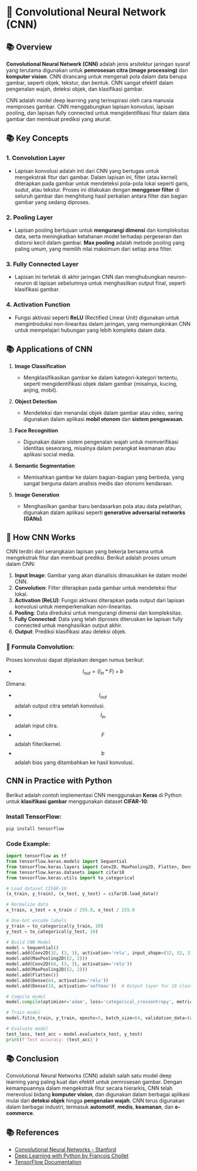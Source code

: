 
# 📘  Convolutional Neural Network (CNN)

## 📚 Overview
**Convolutional Neural Network (CNN)** adalah jenis arsitektur jaringan syaraf yang terutama digunakan untuk **pemrosesan citra (image processing)** dan **komputer vision**. CNN dirancang untuk mengenali pola dalam data berupa gambar, seperti objek, tekstur, dan bentuk. CNN sangat efektif dalam pengenalan wajah, deteksi objek, dan klasifikasi gambar.

CNN adalah model deep learning yang terinspirasi oleh cara manusia memproses gambar. CNN menggabungkan lapisan konvolusi, lapisan pooling, dan lapisan fully connected untuk mengidentifikasi fitur dalam data gambar dan membuat prediksi yang akurat.

## 📚 Key Concepts

### 1. **Convolution Layer**
   - Lapisan konvolusi adalah inti dari CNN yang bertugas untuk mengekstrak fitur dari gambar. Dalam lapisan ini, filter (atau kernel) diterapkan pada gambar untuk mendeteksi pola-pola lokal seperti garis, sudut, atau tekstur. Proses ini dilakukan dengan **menggeser filter** di seluruh gambar dan menghitung hasil perkalian antara filter dan bagian gambar yang sedang diproses.

### 2. **Pooling Layer**
   - Lapisan pooling bertujuan untuk **mengurangi dimensi** dan kompleksitas data, serta meningkatkan ketahanan model terhadap pergeseran dan distorsi kecil dalam gambar. **Max pooling** adalah metode pooling yang paling umum, yang memilih nilai maksimum dari setiap area filter.

### 3. **Fully Connected Layer**
   - Lapisan ini terletak di akhir jaringan CNN dan menghubungkan neuron-neuron di lapisan sebelumnya untuk menghasilkan output final, seperti klasifikasi gambar.

### 4. **Activation Function**
   - Fungsi aktivasi seperti **ReLU** (Rectified Linear Unit) digunakan untuk mengintroduksi non-linearitas dalam jaringan, yang memungkinkan CNN untuk mempelajari hubungan yang lebih kompleks dalam data.

## 📚 Applications of CNN

1. **Image Classification**
   - Mengklasifikasikan gambar ke dalam kategori-kategori tertentu, seperti mengidentifikasi objek dalam gambar (misalnya, kucing, anjing, mobil).

2. **Object Detection**
   - Mendeteksi dan menandai objek dalam gambar atau video, sering digunakan dalam aplikasi **mobil otonom** dan **sistem pengawasan**.

3. **Face Recognition**
   - Digunakan dalam sistem pengenalan wajah untuk memverifikasi identitas seseorang, misalnya dalam perangkat keamanan atau aplikasi social media.

4. **Semantic Segmentation**
   - Memisahkan gambar ke dalam bagian-bagian yang berbeda, yang sangat berguna dalam analisis medis dan otonomi kendaraan.

5. **Image Generation**
   - Menghasilkan gambar baru berdasarkan pola atau data pelatihan, digunakan dalam aplikasi seperti **generative adversarial networks (GANs)**.

## 🧠 How CNN Works

CNN terdiri dari serangkaian lapisan yang bekerja bersama untuk mengekstrak fitur dan membuat prediksi. Berikut adalah proses umum dalam CNN:

1. **Input Image**: Gambar yang akan dianalisis dimasukkan ke dalam model CNN.
2. **Convolution**: Filter diterapkan pada gambar untuk mendeteksi fitur lokal.
3. **Activation (ReLU)**: Fungsi aktivasi diterapkan pada output dari lapisan konvolusi untuk memperkenalkan non-linearitas.
4. **Pooling**: Data direduksi untuk mengurangi dimensi dan kompleksitas.
5. **Fully Connected**: Data yang telah diproses diteruskan ke lapisan fully connected untuk menghasilkan output akhir.
6. **Output**: Prediksi klasifikasi atau deteksi objek.

### 🧪 Formula Convolution:
Proses konvolusi dapat dijelaskan dengan rumus berikut:

- $$ I_{out} = (I_{in} * F) + b $$

Dimana:
- $$ I_{out} $$ adalah output citra setelah konvolusi.
- $$ I_{in} $$ adalah input citra.
- $$ F $$ adalah filter/kernel.
- $$ b $$ adalah bias yang ditambahkan ke hasil konvolusi.

## CNN in Practice with Python

Berikut adalah contoh implementasi CNN menggunakan **Keras** di Python untuk **klasifikasi gambar** menggunakan dataset **CIFAR-10**:

### Install TensorFlow:
```bash
pip install tensorflow
```

### Code Example:
```python
import tensorflow as tf
from tensorflow.keras.models import Sequential
from tensorflow.keras.layers import Conv2D, MaxPooling2D, Flatten, Dense
from tensorflow.keras.datasets import cifar10
from tensorflow.keras.utils import to_categorical

# Load dataset CIFAR-10
(x_train, y_train), (x_test, y_test) = cifar10.load_data()

# Normalize data
x_train, x_test = x_train / 255.0, x_test / 255.0

# One-hot encode labels
y_train = to_categorical(y_train, 10)
y_test = to_categorical(y_test, 10)

# Build CNN Model
model = Sequential()
model.add(Conv2D(32, (3, 3), activation='relu', input_shape=(32, 32, 3)))
model.add(MaxPooling2D((2, 2)))
model.add(Conv2D(64, (3, 3), activation='relu'))
model.add(MaxPooling2D((2, 2)))
model.add(Flatten())
model.add(Dense(64, activation='relu'))
model.add(Dense(10, activation='softmax'))  # Output layer for 10 classes

# Compile model
model.compile(optimizer='adam', loss='categorical_crossentropy', metrics=['accuracy'])

# Train model
model.fit(x_train, y_train, epochs=5, batch_size=64, validation_data=(x_test, y_test))

# Evaluate model
test_loss, test_acc = model.evaluate(x_test, y_test)
print(f'Test accuracy: {test_acc}')
```

## 📚 Conclusion
Convolutional Neural Networks (CNN) adalah salah satu model deep learning yang paling kuat dan efektif untuk pemrosesan gambar. Dengan kemampuannya dalam mengekstrak fitur secara hierarkis, CNN telah merevolusi bidang **komputer vision**, dan digunakan dalam berbagai aplikasi mulai dari **deteksi objek** hingga **pengenalan wajah**. CNN terus digunakan dalam berbagai industri, termasuk **automotif**, **medis**, **keamanan**, dan **e-commerce**.

## 📚 References
- [Convolutional Neural Networks - Stanford](https://cs231n.github.io/convolutional-networks/)
- [Deep Learning with Python by François Chollet](https://www.manning.com/books/deep-learning-with-python)
- [TensorFlow Documentation](https://www.tensorflow.org/)
